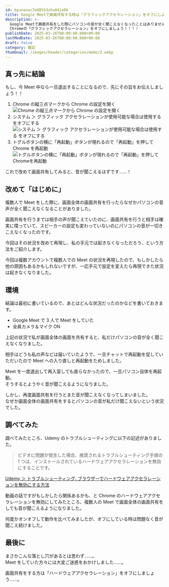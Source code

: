 ```yaml
---
id: myunaxoc7w88tb3shu04jo0k
title: Google Meetで画面共有する時は「グラフィックアクセラレーション」をオフにしよう
description: >-
  Google Meetで画面共有をした際にパソコンの音が全く聞こえなくなったことはありませんか？
  Chromeの「グラフィックアクセラレーション」をオフにしましょう！！！！
publishDate: 2025-03-26T00:00:00.000+09:00
lastModDate: 2025-03-26T00:00:00.000+09:00
draft: false
category: 雑記
thumbnail: /images/header/categories/memo/2.webp
---
```


## 真っ先に結論

もし、今 Meet 中なら一旦退出することになるので、先にその旨をお伝えしましょう！！

1. Chrome の縦三点マークから Chrome の設定を開く  
   ![Chrome の縦三点マークから Chrome の設定を開く](/images/article/migrated/categories/memo/2/openSettings.webp)
1. システム ＞ グラフィック アクセラレーションが使用可能な場合は使用する をオフにする  
   ![システム ＞ グラフィック アクセラレーションが使用可能な場合は使用する をオフにする](/images/article/migrated/categories/memo/2/openSystemSettings.webp)
1. トグルボタンの横に「再起動」ボタンが現れるので「再起動」を押して Chrome を再起動  
   ![トグルボタンの横に「再起動」ボタンが現れるので「再起動」を押してChromeを再起動](/images/article/migrated/categories/memo/2/reboot.webp)

これで改めて画面共有してみると、音が聞こえるはずです……！

## 改めて「はじめに」

複数人で Meet をした際に、画面全体の画面共有を行ったらなぜかパソコンの音声が全く聞こえなくなることがありました。

画面共有を行うまでは相手の声が聞こえていたのに、画面共有を行うと相手は確実に喋っていて、スピーカーの設定も変わっていないのにパソコンの音が一切きこえなくなったのです。

今回はその状況を改めて再現し、私の手元では起きなくなっただろう、という方法をご紹介します。

今回は複数アカウントで複数人での Meet の状況を再現したので、もしかしたら他の原因もあるかもしれないですが、一応手元で設定を変えたら再現できた状況は起きなくなりました。

## 環境

結論は最初に書いているので、あとはどんな状況だったのかなどを書いておきます。

-   Google Meet で 3 人で Meet をしていた
-   全員カメラ＆マイク ON

上記の状況で私が画面全体の画面を共有すると、私だけパソコンの音が全く聞こえなくなりました。

相手はどうも私の声などは届いていたようで、一旦チャットで再起動を促していただいたので Meet への入り直しと再起動をためしました。

Meet を一度退出して再入室しても直らなかったので、一旦パソコン自体を再起動。  
そうするとようやく音が聞こえるようになりました。

しかし、再度画面共有を行うとまた音が聞こえなくなってしまいました。  
なぜか画面全体の画面共有をするとパソコンの音が私だけ聞こえないという状況でした。

## 調べてみた

調べてみたところ、Udemy のトラブルシューティングに以下の記述がありました。

> ビデオに問題が発生した場合、推奨されるトラブルシューティング手順の 1 つは、インストールされているハードウェアアクセラレーションを無効にすることです。

[Udemy ＞ トラブルシューティング: ブラウザーでハードウェアアクセラレーションを無効にする方法](https://support.udemy.com/hc/ja/articles/22543012795799-%E3%83%88%E3%83%A9%E3%83%96%E3%83%AB%E3%82%B7%E3%83%A5%E3%83%BC%E3%83%86%E3%82%A3%E3%83%B3%E3%82%B0-%E3%83%96%E3%83%A9%E3%82%A6%E3%82%B6%E3%83%BC%E3%81%A7%E3%83%8F%E3%83%BC%E3%83%89%E3%82%A6%E3%82%A7%E3%82%A2%E3%82%A2%E3%82%AF%E3%82%BB%E3%83%A9%E3%83%AC%E3%83%BC%E3%82%B7%E3%83%A7%E3%83%B3%E3%82%92%E7%84%A1%E5%8A%B9%E3%81%AB%E3%81%99%E3%82%8B%E6%96%B9%E6%B3%95?)

動画の話ですがもしかしたら関係あるかも、と Chrome のハードウェアアクセラレーションを無効にしてみたところ、複数人の Meet で画面全体の画面共有をしても音が聞こえるようになりました。

何度かオンオフして動作を比べてみましたが、オフにしている時は問題なく音が聞こえ続けました。

## 最後に

まさかこんな落とし穴があるとは思わず……。  
Meet をしていた方々には大変ご迷惑をおかけしました……。

画面共有をする方は「ハードウェアアクセラレーション」をオフにしましょう……。
